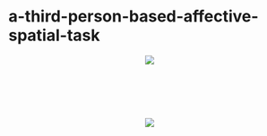 # a-third-person-based-affective-spatial-task


<p align="center"> 
<img src="https://github.com/ZHANGneuro/a-third-person-based-affective-spatial-task/blob/main/demo1.gif">
</p>
<br /> <br /> <br /> <br />

<p align="center"> 
<img src="https://github.com/ZHANGneuro/a-third-person-based-affective-spatial-task/blob/main/demo2.gif">
</p>
